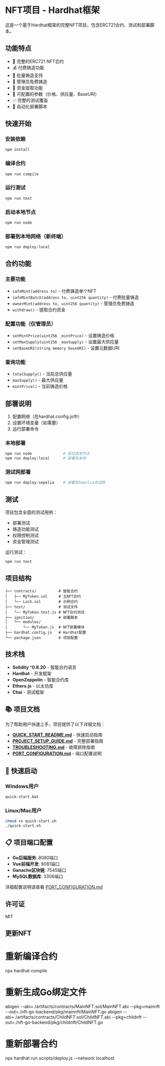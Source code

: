 # NFT项目 - Hardhat框架

这是一个基于Hardhat框架的完整NFT项目，包含ERC721合约、测试和部署脚本。

## 功能特点

- 🎨 完整的ERC721 NFT合约
- 💰 付费铸造功能
- 🔢 批量铸造支持
- 👑 管理员免费铸造
- 💸 资金提取功能
- 🔧 可配置的参数（价格、供应量、BaseURI）
- ✅ 完整的测试覆盖
- 🚀 自动化部署脚本

## 快速开始

### 安装依赖
```bash
npm install
```

### 编译合约
```bash
npm run compile
```

### 运行测试
```bash
npm run test
```

### 启动本地节点
```bash
npm run node
```

### 部署到本地网络（新终端）
```bash
npm run deploy:local
```

## 合约功能

### 主要功能
- `safeMint(address to)` - 付费铸造单个NFT
- `safeMintBatch(address to, uint256 quantity)` - 付费批量铸造
- `ownerMint(address to, uint256 quantity)` - 管理员免费铸造
- `withdraw()` - 提取合约资金

### 配置功能（仅管理员）
- `setMintPrice(uint256 _mintPrice)` - 设置铸造价格
- `setMaxSupply(uint256 _maxSupply)` - 设置最大供应量
- `setBaseURI(string memory baseURI)` - 设置元数据URI

### 查询功能
- `totalSupply()` - 当前总供应量
- `maxSupply()` - 最大供应量
- `mintPrice()` - 当前铸造价格

## 部署说明

1. 配置网络（在hardhat.config.js中）
2. 设置环境变量（如需要）
3. 运行部署命令

### 本地部署
```bash
npm run node              # 启动本地节点
npm run deploy:local      # 部署到本地
```

### 测试网部署
```bash
npm run deploy:sepolia    # 部署到Sepolia测试网
```

## 测试

项目包含全面的测试用例：
- 部署测试
- 铸造功能测试
- 权限控制测试
- 资金管理测试

运行测试：
```bash
npm run test
```

## 项目结构

```
├── contracts/          # 智能合约
│   ├── MyToken.sol     # 主NFT合约
│   └── Lock.sol        # 示例合约
├── test/               # 测试文件
│   └── MyToken.test.js # NFT合约测试
├── ignition/           # 部署脚本
│   └── modules/
│       └── MyToken.js  # NFT部署模块
├── hardhat.config.js   # Hardhat配置
└── package.json        # 项目配置
```

## 技术栈

- **Solidity ^0.8.20** - 智能合约语言
- **Hardhat** - 开发框架
- **OpenZeppelin** - 智能合约库
- **Ethers.js** - 以太坊库
- **Chai** - 测试框架

## 📚 项目文档

为了帮助用户快速上手，项目提供了以下详细文档：

- **[QUICK_START_README.md](QUICK_START_README.md)** - 快速启动指南
- **[PROJECT_SETUP_GUIDE.md](PROJECT_SETUP_GUIDE.md)** - 完整部署指南  
- **[TROUBLESHOOTING.md](TROUBLESHOOTING.md)** - 故障排除指南
- **[PORT_CONFIGURATION.md](PORT_CONFIGURATION.md)** - 端口配置说明

## 🚀 快速启动

### Windows用户
```bash
quick-start.bat
```

### Linux/Mac用户
```bash
chmod +x quick-start.sh
./quick-start.sh
```

## 📋 项目端口配置

- **Go后端服务**: 8080端口
- **Vue前端开发**: 8081端口  
- **Ganache区块链**: 7545端口
- **MySQL数据库**: 3306端口

详细配置说明请查看 [PORT_CONFIGURATION.md](PORT_CONFIGURATION.md)

## 许可证

MIT 


## 更新NFT

# 重新编译合约
npx hardhat compile

# 重新生成Go绑定文件
abigen --abi=./artifacts/contracts/MainNFT.sol/MainNFT.abi --pkg=mainnft --out=./nft-go-backend/pkg/mainnft/MainNFT.go
abigen --abi=./artifacts/contracts/ChildNFT.sol/ChildNFT.abi --pkg=childnft --out=./nft-go-backend/pkg/childnft/ChildNFT.go

# 重新部署合约
npx hardhat run scripts/deploy.js --network localhost